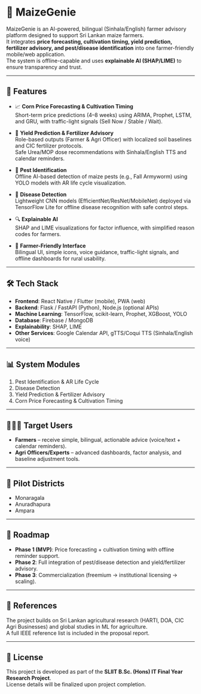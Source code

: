 # 🌽 MaizeGenie

MaizeGenie is an AI-powered, bilingual (Sinhala/English) farmer advisory platform designed to support Sri Lankan maize farmers.  
It integrates **price forecasting, cultivation timing, yield prediction, fertilizer advisory, and pest/disease identification** into one farmer-friendly mobile/web application.  
The system is offline-capable and uses **explainable AI (SHAP/LIME)** to ensure transparency and trust.

---

## 🚀 Features

- 📈 **Corn Price Forecasting & Cultivation Timing**  
  Short-term price predictions (4–8 weeks) using ARIMA, Prophet, LSTM, and GRU, with traffic-light signals (Sell Now / Stable / Wait).  

- 🌱 **Yield Prediction & Fertilizer Advisory**  
  Role-based outputs (Farmer & Agri Officer) with localized soil baselines and CIC fertilizer protocols.  
  Safe Urea/MOP dose recommendations with Sinhala/English TTS and calendar reminders.  

- 🐛 **Pest Identification**  
  Offline AI-based detection of maize pests (e.g., Fall Armyworm) using YOLO models with AR life cycle visualization.  

- 🍂 **Disease Detection**  
  Lightweight CNN models (EfficientNet/ResNet/MobileNet) deployed via TensorFlow Lite for offline disease recognition with safe control steps.  

- 🔍 **Explainable AI**  
  SHAP and LIME visualizations for factor influence, with simplified reason codes for farmers.  

- 📱 **Farmer-Friendly Interface**  
  Bilingual UI, simple icons, voice guidance, traffic-light signals, and offline dashboards for rural usability.  

---

## 🛠️ Tech Stack

- **Frontend**: React Native / Flutter (mobile), PWA (web)  
- **Backend**: Flask / FastAPI (Python), Node.js (optional APIs)  
- **Machine Learning**: TensorFlow, scikit-learn, Prophet, XGBoost, YOLO  
- **Database**: Firebase / MongoDB  
- **Explainability**: SHAP, LIME  
- **Other Services**: Google Calendar API, gTTS/Coqui TTS (Sinhala/English voice)  

---

## 📊 System Modules

1. Pest Identification & AR Life Cycle  
2. Disease Detection  
3. Yield Prediction & Fertilizer Advisory  
4. Corn Price Forecasting & Cultivation Timing  

---

## 🧑‍🤝‍🧑 Target Users

- **Farmers** – receive simple, bilingual, actionable advice (voice/text + calendar reminders).  
- **Agri Officers/Experts** – advanced dashboards, factor analysis, and baseline adjustment tools.  

---

## 📍 Pilot Districts

- Monaragala  
- Anuradhapura  
- Ampara  

---

## 📅 Roadmap

- **Phase 1 (MVP)**: Price forecasting + cultivation timing with offline reminder support.  
- **Phase 2**: Full integration of pest/disease detection and yield/fertilizer advisory.  
- **Phase 3**: Commercialization (freemium → institutional licensing → scaling).  

---

## 📖 References

The project builds on Sri Lankan agricultural research (HARTI, DOA, CIC Agri Businesses) and global studies in ML for agriculture.  
A full IEEE reference list is included in the proposal report.

---

## 📜 License

This project is developed as part of the **SLIIT B.Sc. (Hons) IT Final Year Research Project**.  
License details will be finalized upon project completion.

